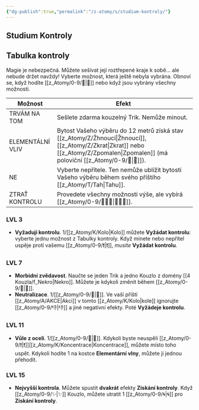 ```yaml
---
{"dg-publish":true,"permalink":"/z-atomy/s/studium-kontroly/"}
---
```


## Studium Kontroly

## Tabulka kontroly
Magie je nebezpečná. Můžete sešívat její roztřepené kraje k sobě... ale nebude držet navždy! 
Vyberte možnost, která ještě nebyla vybrána. Obnoví se, když hodíte [[z_Atomy/0-9/🏁\|🏁]] nebo když jsou vybrány všechny možnosti.

| Možnost          | Efekt                                                                                                       |
| ---------------- | ----------------------------------------------------------------------------------------------------------- |
| TRVÁM NA TOM     | Sešlete zdarma kouzelný Trik. Nemůže minout.                                                                |
| ELEMENTÁLNÍ VLIV | Bytost Vašeho výběru do 12 metrů získá stav [[z_Atomy/Z/Žhnoucí\|Žhnoucí]], [[z_Atomy/Z/Zkrat\|Zkrat]] nebo [[z_Atomy/Z/Zpomalen\|Zpomalen]] (má poloviční [[z_Atomy/0-9/🏃\|🏃]]). |
| NE               | Vyberte nepřítele. Ten nemůže ublížit bytosti Vašeho výběru během svého příštího [[z_Atomy/T/Tah\|Tahu]].             |
| ZTRAŤ KONTROLU   | Provedete všechny možnosti výše, ale vybírá [[z_Atomy/0-9/🧙🏼‍♂️\|🧙🏼‍♂️]].                                                    |
### LVL 3
- **Vyžaduji kontrolu**. 1/[[z_Atomy/K/Kolo\|Kolo]] můžete **Vyžádat kontrolu**: vyberte jednu možnost z Tabulky kontroly. Když minete nebo nepřítel uspěje proti vašemu [[z_Atomy/0-9/❗\|❗]], *musíte* **Vyžádat kontrolu**.
### LVL 7
- **Morbidní zvědavost**. Naučte se jeden Trik a jedno Kouzlo z domény [[4 Kouzla/f_Nekro\|Nekro]]. Můžete je kdykoli změnit během [[z_Atomy/0-9/🔋\|🔋]].
- **Neutralizace**. 1/[[z_Atomy/0-9/🔋\|🔋]]. Ve vaší příští [[z_Atomy/A/AKCE\|Akci]] v tomto [[z_Atomy/K/Kolo\|kole]] ignorujte [[z_Atomy/0-9/👎\|👎]] a jiné negativní efekty. Poté **Vyžádeje kontrolu**.
### LVL 11
- **Vůle z oceli**. 1/[[z_Atomy/0-9/🔋\|🔋]]. Kdykoli byste neuspěli [[z_Atomy/0-9/❗\|❗]][[z_Atomy/K/Koncentrace\|Koncentrace]], můžete místo toho uspět. Kdykoli hodíte 1 na kostce **Elementární vlny**, můžete ji jednou přehodit.
### LVL 15
- **Nejvyšší kontrola**. Můžete spustit **dvakrát** efekty **Získání kontroly**. Když [[z_Atomy/0-9/✨\|✨]] Kouzlo, můžete utratit 1 [[z_Atomy/0-9/🌀\|🌀]] pro **Získání kontroly**.